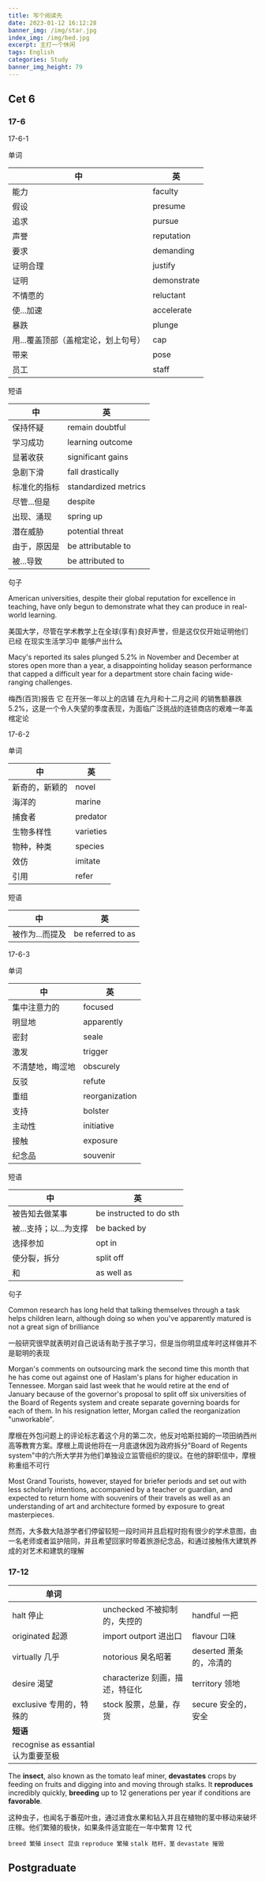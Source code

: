 ```yaml
---
title: 写个阅读先
date: 2023-01-12 16:12:28
banner_img: /img/star.jpg
index_img: /img/bed.jpg
excerpt: 主打一个休闲
tags: English
categories: Study
banner_img_height: 79
---
```


## Cet 6

### 17-6

17-6-1

单词

| 中                                  | 英          |
| ----------------------------------- | ----------- |
| 能力                                | faculty     |
| 假设                                | presume     |
| 追求                                | pursue      |
| 声誉                                | reputation  |
| 要求                                | demanding   |
| 证明合理                            | justify     |
| 证明                                | demonstrate |
| 不情愿的                            | reluctant   |
| 使...加速                           | accelerate  |
| 暴跌                                | plunge      |
| 用...覆盖顶部（盖棺定论，划上句号） | cap         |
| 带来                                | pose        |
| 员工                                | staff       |

短语

| 中           | 英                   |
| ------------ | -------------------- |
| 保持怀疑     | remain doubtful      |
| 学习成功     | learning outcome     |
| 显著收获     | significant gains    |
| 急剧下滑     | fall drastically     |
| 标准化的指标 | standardized metrics |
| 尽管...但是  | despite              |
| 出现、涌现   | spring up            |
| 潜在威胁     | potential threat     |
| 由于，原因是 | be attributable to   |
| 被...导致    | be attributed to     |

句子

American universities, despite their global reputation for excellence in teaching, have only begun to demonstrate what they can produce in real-world learning.

美国大学，尽管在学术教学上在全球(享有)良好声誉，但是这仅仅开始证明他们 已经 在现实生活学习中 能够产出什么

Macy's reported its sales plunged 5.2% in November and December at stores open more than a year, a disappointing holiday season performance that capped a difficult year for a department store chain facing wide-ranging challenges.

梅西(百货)报告 它 在开张一年以上的店铺 在九月和十二月之间 的销售额暴跌5.2%，这是一个令人失望的季度表现，为面临广泛挑战的连锁商店的艰难一年盖棺定论

17-6-2

单词

| 中             | 英        |
| -------------- | --------- |
| 新奇的，新颖的 | novel     |
| 海洋的         | marine    |
| 捕食者         | predator  |
| 生物多样性     | varieties |
| 物种，种类     | species   |
| 效仿           | imitate   |
| 引用           | refer     |

短语

| 中              | 英                |
| --------------- | ----------------- |
| 被作为...而提及 | be referred to as |

17-6-3

单词

| 中               | 英             |
| ---------------- | -------------- |
| 集中注意力的     | focused        |
| 明显地           | apparently     |
| 密封             | seale          |
| 激发             | trigger        |
| 不清楚地，晦涩地 | obscurely      |
| 反驳             | refute         |
| 重组             | reorganization |
| 支持             | bolster        |
| 主动性           | initiative     |
| 接触             | exposure       |
| 纪念品           | souvenir       |

短语

| 中                     | 英                      |
| ---------------------- | ----------------------- |
| 被告知去做某事         | be instructed to do sth |
| 被...支持；以...为支撑 | be backed by            |
| 选择参加               | opt in                  |
| 使分裂，拆分           | split off               |
| 和                     | as well as              |

句子

Common research has long held that talking themselves through a task helps children learn, although doing so when you've apparently matured is not a great sign of brilliance

一般研究很早就表明对自己说话有助于孩子学习，但是当你明显成年时这样做并不是聪明的表现

Morgan's comments on outsourcing mark the second time this month that he has come out against one of Haslam's plans for higher education in Tennessee. Morgan said last week that he would retire at the end of January because of the governor's proposal to split off six universities of the Board of Regents system and create separate governing boards for each of them. In his resignation letter, Morgan called the reorganization "unworkable".

摩根在外包问题上的评论标志着这个月的第二次，他反对哈斯拉姆的一项田纳西州高等教育方案。摩根上周说他将在一月底退休因为政府拆分"Board of Regents system"中的六所大学并为他们单独设立监管组织的提议。在他的辞职信中，摩根称重组不可行

Most Grand Tourists, however, stayed for briefer periods and set out with less scholarly intentions, accompanied by a teacher or guardian, and expected to return home with souvenirs of their travels as well as an understanding of art and architecture formed by exposure to great masterpieces.

然而，大多数大陆游学者们停留较短一段时间并且启程时抱有很少的学术意图，由一名老师或者监护陪同，并且希望回家时带着旅游纪念品，和通过接触伟大建筑养成的对艺术和建筑的理解

### 17-12

| 单词                                |                                 |                         |
| ----------------------------------- | ------------------------------- | ----------------------- |
| halt 停止                           | unchecked 不被抑制的，失控的    | handful 一把            |
| originated 起源                     | import outport 进出口           | flavour 口味            |
| virtually 几乎                      | notorious 臭名昭著              | deserted 萧条的，冷清的 |
| desire 渴望                         | characterize 刻画，描述，特征化 | territory 领地          |
| exclusive 专用的，特殊的            | stock 股票，总量，存货          | secure 安全的，安全     |
| **短语**                            |                                 |                         |
| recognise as essantial 认为重要至极 |                                 |                         |

The **insect**, also known as the tomato leaf miner, **devastates** crops by feeding on fruits and digging into and moving through stalks. It **reproduces** incredibly quickly, **breeding** up to 12 generations per year if conditions are **favorable**.

这种虫子，也闻名于番茄叶虫，通过进食水果和钻入并且在植物的茎中移动来破坏庄稼。他们繁殖的极快，如果条件适宜能在一年中繁育 12 代

`breed 繁殖` `insect 昆虫` `reproduce 繁殖` `stalk 秸秆，茎` `devastate 摧毁`



## Postgraduate
